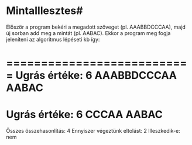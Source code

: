 # MintaIllesztes#
Először a program bekéri a megadott szöveget (pl. AAABBDCCCAA), majd új sorban add meg a mintát (pl. AABAC).
Ekkor a program meg fogja jeleníteni az algoritmus lépéseti kb így:


===========================
Ugrás értéke: 6
AAABBDCCCAA
AABAC
===========================
Ugrás értéke: 6
CCCAA
AABAC
===========================
Összes összehasonlítás: 4
Ennyiszer végeztünk eltolást: 2
Illeszkedik-e: nem

